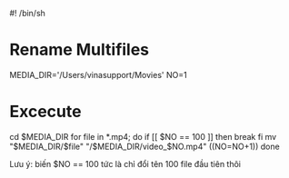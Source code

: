 #! /bin/sh
# 
# Rename Multifiles
MEDIA_DIR='/Users/vinasupport/Movies'
NO=1
# Excecute
cd $MEDIA_DIR
for file in *.mp4; do
    if [[ $NO == 100 ]] 
    then
        break
    fi
    mv "$MEDIA_DIR/$file" "/$MEDIA_DIR/video_$NO.mp4"
    ((NO=NO+1))
done

Lưu ý: biến $NO == 100 tức là chỉ đổi tên 100 file đầu tiên thôi
